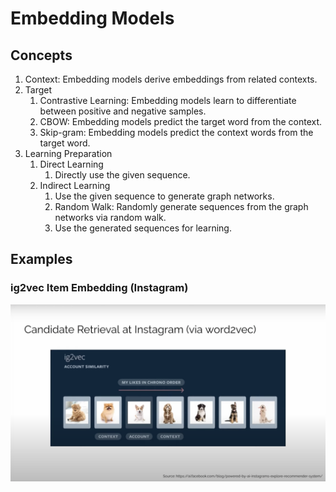 # Embedding Models

## Concepts

1. Context: Embedding models derive embeddings from related contexts.
2. Target
   1. Contrastive Learning: Embedding models learn to differentiate between positive and negative samples.
   2. CBOW: Embedding models predict the target word from the context.
   3. Skip-gram: Embedding models predict the context words from the target word.
3. Learning Preparation
   1. Direct Learning
      1. Directly use the given sequence.
   2. Indirect Learning
      1. Use the given sequence to generate graph networks.
      2. Random Walk: Randomly generate sequences from the graph networks via random walk.
      3. Use the generated sequences for learning.

## Examples

### ig2vec Item Embedding (Instagram)

![ig2vec Similarity Index](./diagrams/modules-model-retrieval-similarity-index-ig2vec-co-instagram.png)
